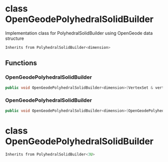 # class OpenGeodePolyhedralSolidBuilder


 Implementation class for PolyhedralSolidBuilder using OpenGeode data structure



```cpp
Inherits from PolyhedralSolidBuilder<dimension>
```



## Functions

### OpenGeodePolyhedralSolidBuilder

```cpp
public void OpenGeodePolyhedralSolidBuilder<dimension>(VertexSet & vertex_set, MeshBuilderFactoryKey )
```


### OpenGeodePolyhedralSolidBuilder

```cpp
public void OpenGeodePolyhedralSolidBuilder<dimension>(OpenGeodePolyhedralSolid<dimension> & mesh)
```




# class OpenGeodePolyhedralSolidBuilder


```cpp
Inherits from PolyhedralSolidBuilder<3U>
```



